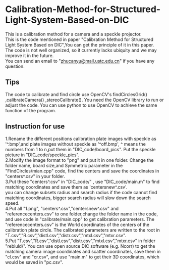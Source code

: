 # Calibration-Method-for-Structured-Light-System-Based-on-DIC
This is a calibration method for a camera and a speckle projector.  
This is the code mentioned in paper "Calibration Method for Structured Light System Based on DIC",You can get the principle of it in this paper.  
The code is not well organized, so it currently lacks ubiquity and we may improve it in the future.  
You can send an email to "zhucanyu@mail.ustc.edu.cn" if you have any question.
## Tips
The code to calibrate and find circle use OpenCV's findCirclesGrid() ,calibrateCamera() ,stereoCalibrate(). You need the OpenCV library to run or adjust the code. You can use python to use OpenCV to achieve the same function of the program.
## Instruction for use
1.Rename the different positions calibration plate images with speckle as '^.bmp',and plate images without speckle as '^off.bmp', ^ means the numbers from 1 to n,put them in "DIC_code/board_pics". Put the speckle picture in "DIC_code/speckle_pics".  
2.Modify the image format to "png" and put it in one folder. Change the folder name, board size,and Symmetric parameter in the "FindCircles/mian.cpp" code, find the centers and save the coordinates in "centers^.csv" in your folder.  
3.Put these "centers^.csv" in "DIC_code/" , use "DIC_code/main.m" to find matching coordinates and save them as 'centersnew^.csv'.  
you can change subsets radius and search radius if the code cannot find matching coordinates, bigger search radius will slow down the search speed.  
4.Put all "1.png", "centers^.csv","centersnew^.csv" and "referencecenters.csv" to one folder,change the folder name in the code, and use code in "calibrate/main.cpp" to get calibration parameters. The "referencecenters.csv" is the World coordinates of the centers of the calibration plate circle. The calibrated parameters are written to the root in "T.csv","R.csv","distl.csv","distr.csv","mtxl.csv","mtxr.csv".  
5.Put "T.csv","R.csv","distl.csv","distr.csv","mtxl.csv","mtxr.csv" in folder "rebiuld/". You can use open source DIC software (e.g. Ncorr) to get the matching camera image coordinates and scatter coordinates, save them in "cl.csv" and "cr.csv", and use "main.m" to get their 3D coordinates, which would be saved in "pc.csv".
